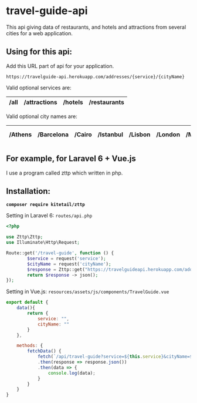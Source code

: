 # travel-guide-api

This api giving data of restaurants, and hotels and attractions from several cities for a web application.

## **Using for this api:**

Add this URL part of api for your application.

`https://travelguide-api.herokuapp.com/addresses/{service}/{cityName}`

Valid optional services are:

| /all | /attractions | /hotels | /restaurants |
| ---- | ------------ | ------- | ------------ |

Valid optional city names are:

| /Athens | /Barcelona | /Cairo | /Istanbul | /Lisbon | /London | /Montreal | /Munich | /New-York | /Paris | /Rome | /Zurich |
| ------- | ---------- | ------ | --------- | ------- | ------- | --------- | ------- | --------- | ------ | ----- | ------- |

## **For example, for Laravel 6 + Vue.js**

I use a program called zttp which written in php.

## Installation: 

**`composer require kitetail/zttp`**



Setting in Laravel 6: `routes/api.php`

```php
<?php

use Zttp\Zttp;
use Illuminate\Http\Request;

Route::get('/travel-guide', function () {
        $service = request('service');
        $cityName = request('cityName');
        $response = Zttp::get("https://travelguideapi.herokuapp.com/addresses/$service/$cityName");
        return $response -> json();
});
```

Setting in Vue.js: `resources/assets/js/components/TravelGuide.vue`

```javascript
export default {
	data(){
        return {
            service: "",
            cityName: ""
        }
    },

    methods: {
        fetchData() {
            fetch(`/api/travel-guide?service=${this.service}&cityName=${this.cityName}`)
            .then(response => response.json())
            .then(data => {
                console.log(data);
            }
        }
    }
}

```

